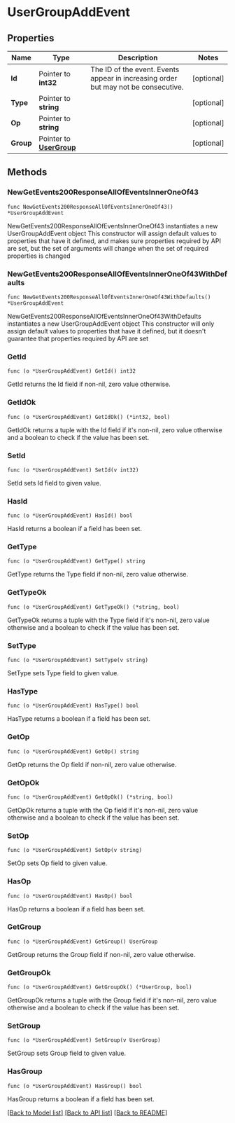 # UserGroupAddEvent

## Properties

Name | Type | Description | Notes
------------ | ------------- | ------------- | -------------
**Id** | Pointer to **int32** | The ID of the event. Events appear in increasing order but may not be consecutive.  | [optional] 
**Type** | Pointer to **string** |  | [optional] 
**Op** | Pointer to **string** |  | [optional] 
**Group** | Pointer to [**UserGroup**](UserGroup.md) |  | [optional] 

## Methods

### NewGetEvents200ResponseAllOfEventsInnerOneOf43

`func NewGetEvents200ResponseAllOfEventsInnerOneOf43() *UserGroupAddEvent`

NewGetEvents200ResponseAllOfEventsInnerOneOf43 instantiates a new UserGroupAddEvent object
This constructor will assign default values to properties that have it defined,
and makes sure properties required by API are set, but the set of arguments
will change when the set of required properties is changed

### NewGetEvents200ResponseAllOfEventsInnerOneOf43WithDefaults

`func NewGetEvents200ResponseAllOfEventsInnerOneOf43WithDefaults() *UserGroupAddEvent`

NewGetEvents200ResponseAllOfEventsInnerOneOf43WithDefaults instantiates a new UserGroupAddEvent object
This constructor will only assign default values to properties that have it defined,
but it doesn't guarantee that properties required by API are set

### GetId

`func (o *UserGroupAddEvent) GetId() int32`

GetId returns the Id field if non-nil, zero value otherwise.

### GetIdOk

`func (o *UserGroupAddEvent) GetIdOk() (*int32, bool)`

GetIdOk returns a tuple with the Id field if it's non-nil, zero value otherwise
and a boolean to check if the value has been set.

### SetId

`func (o *UserGroupAddEvent) SetId(v int32)`

SetId sets Id field to given value.

### HasId

`func (o *UserGroupAddEvent) HasId() bool`

HasId returns a boolean if a field has been set.

### GetType

`func (o *UserGroupAddEvent) GetType() string`

GetType returns the Type field if non-nil, zero value otherwise.

### GetTypeOk

`func (o *UserGroupAddEvent) GetTypeOk() (*string, bool)`

GetTypeOk returns a tuple with the Type field if it's non-nil, zero value otherwise
and a boolean to check if the value has been set.

### SetType

`func (o *UserGroupAddEvent) SetType(v string)`

SetType sets Type field to given value.

### HasType

`func (o *UserGroupAddEvent) HasType() bool`

HasType returns a boolean if a field has been set.

### GetOp

`func (o *UserGroupAddEvent) GetOp() string`

GetOp returns the Op field if non-nil, zero value otherwise.

### GetOpOk

`func (o *UserGroupAddEvent) GetOpOk() (*string, bool)`

GetOpOk returns a tuple with the Op field if it's non-nil, zero value otherwise
and a boolean to check if the value has been set.

### SetOp

`func (o *UserGroupAddEvent) SetOp(v string)`

SetOp sets Op field to given value.

### HasOp

`func (o *UserGroupAddEvent) HasOp() bool`

HasOp returns a boolean if a field has been set.

### GetGroup

`func (o *UserGroupAddEvent) GetGroup() UserGroup`

GetGroup returns the Group field if non-nil, zero value otherwise.

### GetGroupOk

`func (o *UserGroupAddEvent) GetGroupOk() (*UserGroup, bool)`

GetGroupOk returns a tuple with the Group field if it's non-nil, zero value otherwise
and a boolean to check if the value has been set.

### SetGroup

`func (o *UserGroupAddEvent) SetGroup(v UserGroup)`

SetGroup sets Group field to given value.

### HasGroup

`func (o *UserGroupAddEvent) HasGroup() bool`

HasGroup returns a boolean if a field has been set.


[[Back to Model list]](../README.md#documentation-for-models) [[Back to API list]](../README.md#documentation-for-api-endpoints) [[Back to README]](../README.md)


